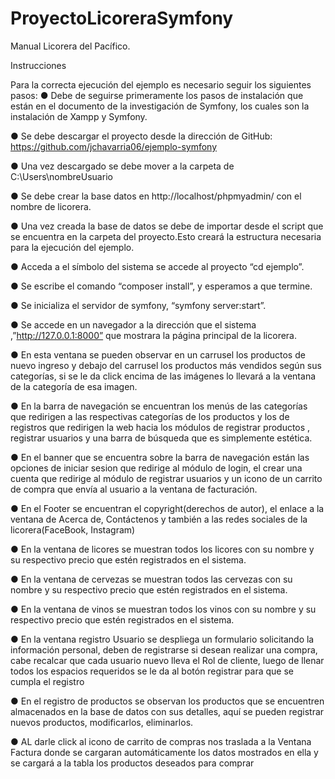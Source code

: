 # ProyectoLicoreraSymfony
Manual Licorera del Pacífico.

Instrucciones

Para la correcta ejecución del ejemplo es necesario seguir los siguientes pasos:
●	Debe de seguirse primeramente los pasos de instalación que están en el documento de la investigación de Symfony, los cuales son la instalación de Xampp y Symfony.

●	Se debe descargar el proyecto desde la dirección de GitHub: https://github.com/jchavarria06/ejemplo-symfony

●	Una vez descargado se debe mover a la carpeta de C:\Users\nombreUsuario

●	Se debe crear la base datos en http://localhost/phpmyadmin/ con el nombre de licorera.

●	Una vez creada la base de datos se debe de importar desde el script que se encuentra en la carpeta del proyecto.Esto creará la estructura necesaria para la ejecución del ejemplo.

●	Acceda a el símbolo del sistema se accede al proyecto “cd ejemplo”.

●	Se escribe el comando “composer install”, y esperamos a que termine. 

●	Se inicializa el servidor de symfony, “symfony server:start”.

●	Se accede en un navegador a la dirección que el sistema ,”http://127.0.0.1:8000” que mostrara la página principal de la licorera.

●	En esta ventana se pueden observar en un carrusel los productos de nuevo ingreso y debajo del carrusel los productos más vendidos según sus categorías, si se le da click encima de las imágenes lo llevará a la ventana de la categoría de esa imagen.

●	En la barra de navegación se encuentran los menús de las categorías que redirigen a las respectivas categorías de los productos y los de registros que redirigen la web hacia los módulos de registrar productos , registrar usuarios y una barra de búsqueda que es simplemente estética.
 
●	En el banner que se encuentra sobre la barra de navegación están las opciones de iniciar sesion que redirige al módulo de login, el crear una cuenta que redirige al módulo de registrar usuarios y un icono de un carrito de compra que envía al usuario a la ventana de facturación.

●	En el Footer se encuentran el copyright(derechos de autor), el enlace a la ventana de Acerca de, Contáctenos y también a las redes sociales de la licorera(FaceBook, Instagram)

●	En la ventana de licores se muestran todos los licores con su nombre y su respectivo precio que estén registrados en el sistema.

●	En la ventana de cervezas se muestran todos las cervezas con su nombre y su respectivo precio que estén registrados en el sistema.

●	En la ventana de vinos se muestran todos los vinos con su nombre y su respectivo precio que estén registrados en el sistema.

●	En la ventana registro Usuario se despliega un formulario solicitando la información personal, deben de registrarse si desean realizar una compra, cabe recalcar que cada usuario nuevo lleva el Rol de cliente, luego de llenar todos los espacios requeridos se le da al botón registrar para que se cumpla el registro 

●	En el registro de productos se observan los productos que se encuentren almacenados en la base de datos con sus detalles, aquí se pueden registrar nuevos productos, modificarlos, eliminarlos.

●	AL darle click al icono de carrito de compras nos traslada a la Ventana Factura donde se cargaran automáticamente los datos mostrados en ella y se cargará a la tabla los productos deseados para comprar 













